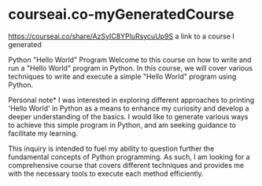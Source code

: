 # courseai.co-myGeneratedCourse
https://courseai.co/share/AzSyIC8YPluRsycuUp9S a link to a course I generated

Python "Hello World" Program
Welcome to this course on how to write and run a "Hello World" program in Python. In this course, we will cover various techniques to write and execute a simple "Hello World" program using Python.

Personal note*
I was interested in exploring different approaches to printing 'Hello World' in Python as a means to enhance my curiosity and develop a deeper understanding of the basics. I would like to generate various ways to achieve this simple program in Python, and am seeking guidance to facilitate my learning.

This inquiry is intended to fuel my ability to question further the fundamental concepts of Python programming. As such, I am looking for a comprehensive course that covers different techniques and provides me with the necessary tools to execute each method efficiently.
